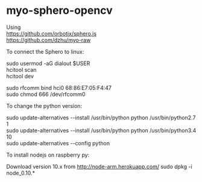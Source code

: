 # myo-sphero-opencv
Using <br />
https://github.com/orbotix/sphero.js <br />
https://github.com/dzhu/myo-raw

To connect the Sphero to linux:

sudo usermod -aG dialout $USER <br />
hcitool scan <br />
hcitool dev

sudo rfcomm bind hci0 68:86:E7:05:F4:47 <br />
sudo chmod 666 /dev/rfcomm0

To change the python version:

sudo update-alternatives --install /usr/bin/python python /usr/bin/python2.7 1 <br />
sudo update-alternatives --install /usr/bin/python python /usr/bin/python3.4 10 <br />
sudo update-alternatives --config python

To install nodejs on raspberry py:

Download version 10.x from http://node-arm.herokuapp.com/
sudo dpkg -i node_0.10.*
